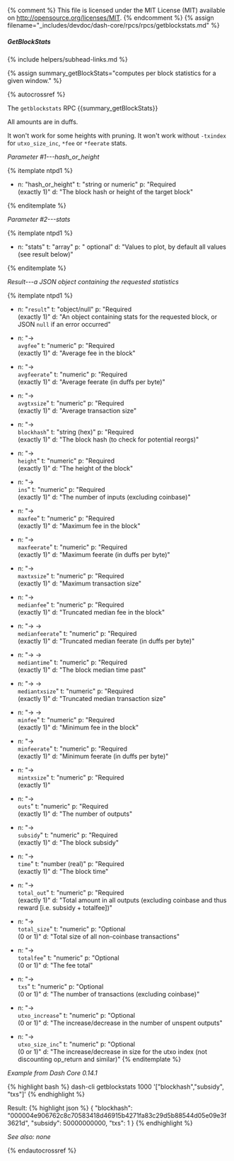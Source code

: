 {% comment %}
This file is licensed under the MIT License (MIT) available on
http://opensource.org/licenses/MIT.
{% endcomment %}
{% assign filename="_includes/devdoc/dash-core/rpcs/rpcs/getblockstats.md" %}
<!--__-->

##### GetBlockStats
{% include helpers/subhead-links.md %}

{% assign summary_getBlockStats="computes per block statistics for a given window." %}

{% autocrossref %}

The `getblockstats` RPC {{summary_getBlockStats}}

All amounts are in duffs.

It won't work for some heights with pruning. It won't work without `-txindex` for
`utxo_size_inc`, `*fee` or `*feerate` stats.

*Parameter #1---hash_or_height*

{% itemplate ntpd1 %}
- n: "hash_or_height"
  t: "string or numeric"
  p: "Required<br>(exactly 1)"
  d: "The block hash or height of the target block"

{% enditemplate %}

*Parameter #2---stats*

{% itemplate ntpd1 %}
- n: "stats"
  t: "array"
  p: " optional"
  d: "Values to plot, by default all values (see result below)"

{% enditemplate %}

*Result---a JSON object containing the requested statistics*

{% itemplate ntpd1 %}
- n: "`result`"
  t: "object/null"
  p: "Required<br>(exactly 1)"
  d: "An object containing stats for the requested block, or JSON `null` if an error occurred"

- n: "→<br>`avgfee`"
  t: "numeric"
  p: "Required<br>(exactly 1)"
  d: "Average fee in the block"

- n: "→<br>`avgfeerate`"
  t: "numeric"
  p: "Required<br>(exactly 1)"
  d: "Average feerate (in duffs per byte)"

- n: "→<br>`avgtxsize`"
  t: "numeric"
  p: "Required<br>(exactly 1)"
  d: "Average transaction size"

- n: "→<br>`blockhash`"
  t: "string (hex)"
  p: "Required<br>(exactly 1)"
  d: "The block hash (to check for potential reorgs)"

- n: "→<br>`height`"
  t: "numeric"
  p: "Required<br>(exactly 1)"
  d: "The height of the block"

- n: "→<br>`ins`"
  t: "numeric"
  p: "Required<br>(exactly 1)"
  d: "The number of inputs (excluding coinbase)"

- n: "→<br>`maxfee`"
  t: "numeric"
  p: "Required<br>(exactly 1)"
  d: "Maximum fee in the block"

- n: "→<br>`maxfeerate`"
  t: "numeric"
  p: "Required<br>(exactly 1)"
  d: "Maximum feerate (in duffs per byte)"

- n: "→<br>`maxtxsize`"
  t: "numeric"
  p: "Required<br>(exactly 1)"
  d: "Maximum transaction size"

- n: "→<br>`medianfee`"
  t: "numeric"
  p: "Required<br>(exactly 1)"
  d: "Truncated median fee in the block"

- n: "→ →<br>`medianfeerate`"
  t: "numeric"
  p: "Required<br>(exactly 1)"
  d: "Truncated median feerate (in duffs per byte)"

- n: "→ →<br>`mediantime`"
  t: "numeric"
  p: "Required<br>(exactly 1)"
  d: "The block median time past"

- n: "→ →<br>`mediantxsize`"
  t: "numeric"
  p: "Required<br>(exactly 1)"
  d: "Truncated median transaction size"

- n: "→ →<br>`minfee`"
  t: "numeric"
  p: "Required<br>(exactly 1)"
  d: "Minimum fee in the block"

- n: "→<br>`minfeerate`"
  t: "numeric"
  p: "Required<br>(exactly 1)"
  d: "Minimum feerate (in duffs per byte)"

- n: "→<br>`mintxsize`"
  t: "numeric"
  p: "Required<br>(exactly 1)"

- n: "→<br>`outs`"
  t: "numeric"
  p: "Required<br>(exactly 1)"
  d: "The number of outputs"

- n: "→<br>`subsidy`"
  t: "numeric"
  p: "Required<br>(exactly 1)"
  d: "The block subsidy"

- n: "→<br>`time`"
  t: "number (real)"
  p: "Required<br>(exactly 1)"
  d: "The block time"

- n: "→<br>`total_out`"
  t: "numeric"
  p: "Required<br>(exactly 1)"
  d: "Total amount in all outputs (excluding coinbase and thus reward [i.e. subsidy + totalfee])"

- n: "→<br>`total_size`"
  t: "numeric"
  p: "Optional<br>(0 or 1)"
  d: "Total size of all non-coinbase transactions"

- n: "→<br>`totalfee`"
  t: "numeric"
  p: "Optional<br>(0 or 1)"
  d: "The fee total"

- n: "→<br>`txs`"
  t: "numeric"
  p: "Optional<br>(0 or 1)"
  d: "The number of transactions (excluding coinbase)"

- n: "→<br>`utxo_increase`"
  t: "numeric"
  p: "Optional<br>(0 or 1)"
  d: "The increase/decrease in the number of unspent outputs"

- n: "→<br>`utxo_size_inc`"
  t: "numeric"
  p: "Optional<br>(0 or 1)"
  d: "The increase/decrease in size for the utxo index (not discounting op_return and similar)"
{% enditemplate %}

*Example from Dash Core 0.14.1*

{% highlight bash %}
dash-cli getblockstats 1000 '["blockhash","subsidy", "txs"]'
{% endhighlight %}

Result:
{% highlight json %}
{
  "blockhash": "000004e906762c8c70583418d46915b4271fa83c29d5b88544d05e09e3f3621d",
  "subsidy": 50000000000,
  "txs": 1
}
{% endhighlight %}

*See also: none*

{% endautocrossref %}
